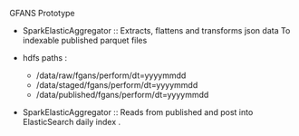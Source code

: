 
 GFANS Prototype
 
- SparkElasticAggregator ::
   Extracts, flattens and transforms json data
   To indexable published parquet files
  

- hdfs paths :
  -  /data/raw/fgans/perform/dt=yyyymmdd
  -  /data/staged/fgans/perform/dt=yyyymmdd
  -  /data/published/fgans/perform/dt=yyyymmdd
 
  
- SparkElasticAggregator ::
   Reads from published and post into ElasticSearch daily index
. 
